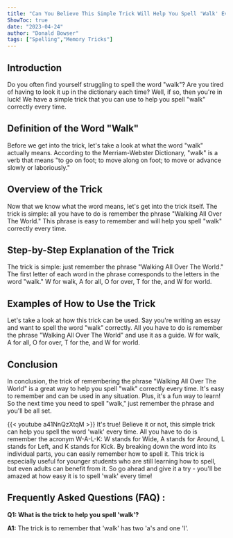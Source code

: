 ```yaml
---
title: "Can You Believe This Simple Trick Will Help You Spell 'Walk' Every Time?!"
ShowToc: true 
date: "2023-04-24"
author: "Donald Bowser" 
tags: ["Spelling","Memory Tricks"]
---
```

## Introduction

Do you often find yourself struggling to spell the word "walk"? Are you tired of having to look it up in the dictionary each time? Well, if so, then you're in luck! We have a simple trick that you can use to help you spell "walk" correctly every time. 

## Definition of the Word "Walk"

Before we get into the trick, let's take a look at what the word "walk" actually means. According to the Merriam-Webster Dictionary, "walk" is a verb that means "to go on foot; to move along on foot; to move or advance slowly or laboriously." 

## Overview of the Trick

Now that we know what the word means, let's get into the trick itself. The trick is simple: all you have to do is remember the phrase "Walking All Over The World." This phrase is easy to remember and will help you spell "walk" correctly every time. 

## Step-by-Step Explanation of the Trick

The trick is simple: just remember the phrase "Walking All Over The World." The first letter of each word in the phrase corresponds to the letters in the word "walk." W for walk, A for all, O for over, T for the, and W for world. 

## Examples of How to Use the Trick

Let's take a look at how this trick can be used. Say you're writing an essay and want to spell the word "walk" correctly. All you have to do is remember the phrase "Walking All Over The World" and use it as a guide. W for walk, A for all, O for over, T for the, and W for world. 

## Conclusion

In conclusion, the trick of remembering the phrase "Walking All Over The World" is a great way to help you spell "walk" correctly every time. It's easy to remember and can be used in any situation. Plus, it's a fun way to learn! So the next time you need to spell "walk," just remember the phrase and you'll be all set.

{{< youtube a41NnQzXtqM >}} 
It's true! Believe it or not, this simple trick can help you spell the word 'walk' every time. All you have to do is remember the acronym W-A-L-K: W stands for Wide, A stands for Around, L stands for Left, and K stands for Kick. By breaking down the word into its individual parts, you can easily remember how to spell it. This trick is especially useful for younger students who are still learning how to spell, but even adults can benefit from it. So go ahead and give it a try - you'll be amazed at how easy it is to spell 'walk' every time!

## Frequently Asked Questions (FAQ) :
**Q1: What is the trick to help you spell 'walk'?**

**A1:** The trick is to remember that 'walk' has two 'a's and one 'l'.





